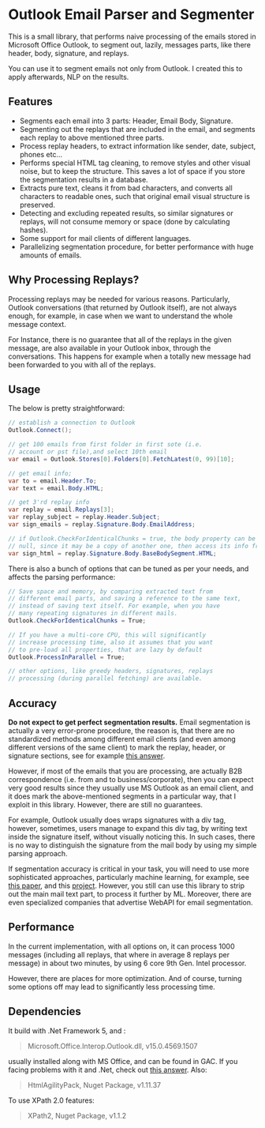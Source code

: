 # Outlook Email Parser and Segmenter

This is a small library, that performs naive processing of the emails stored in Microsoft Office Outlook, to segment out, lazily, messages parts, like there header, body, signature, and replays.

You can use it to segment emails not only from Outlook. I created this to apply afterwards, NLP on the results.

## Features

- Segments each email into 3 parts: Header, Email Body, Signature.
- Segmenting out the replays that are included in the email, and segments each replay to above mentioned three parts.
- Process replay headers, to extract information like sender, date, subject, phones etc...
- Performs special HTML tag cleaning, to remove styles and other visual noise, but to keep the structure. This saves a lot of space if you store the segmentation results in a database.
- Extracts pure text, cleans it from bad characters, and converts all characters to readable ones, such that original email visual structure is preserved.
- Detecting and excluding repeated results, so similar signatures or replays, will not consume memory or space (done by calculating hashes).
- Some support for mail clients of different languages.
- Parallelizing segmentation procedure, for better performance with huge amounts of emails.

## Why Processing Replays?

Processing replays may be needed for various reasons. Particularly, Outlook conversations (that returned by Outlook itself), are not always enough, for example, in case when we want to understand the whole message context.

For Instance, there is no guarantee that all of the replays in the given message, are also available in your Outlook inbox, through the conversations. This happens for example when a totally new message had been forwarded to you with all of the replays.

## Usage

The below is pretty straightforward:

```csharp
// establish a connection to Outlook
Outlook.Connect();

// get 100 emails from first folder in first sote (i.e.
// account or pst file),and select 10th email
var email = Outlook.Stores[0].Folders[0].FetchLatest(0, 99)[10];

// get email info;
var to = email.Header.To;
var text = email.Body.HTML;

// get 3'rd replay info
var replay = email.Replays[3];
var replay_subject = replay.Header.Subject;
var sign_emails = replay.Signature.Body.EmailAddress;

// if Outlook.CheckForIdenticalChunks = true, the body property can be
// null, since it may be a copy of another one, then access its info from:
var sign_html = replay.Signature.Body.BaseBodySegment.HTML;
```

There is also a bunch of options that can be tuned as per your needs, and affects the parsing performance:

```csharp
// Save space and memory, by comparing extracted text from
// different email parts, and saving a reference to the same text,
// instead of saving text itself. For example, when you have
// many repeating signatures in different mails.
Outlook.CheckForIdenticalChunks = True;

// If you have a multi-core CPU, this will significantly
// increase processing time, also it assumes that you want
// to pre-load all properties, that are lazy by default
Outlook.ProcessInParallel = True;

// other options, like greedy headers, signatures, replays 
// processing (during parallel fetching) are available.
```

## Accuracy

**Do not expect to get perfect segmentation results.** Email segmentation is actually a very error-prone procedure, the reason is, that there are no standardized methods among different email clients (and even among different versions of the same client) to mark the replay, header, or signature sections, see for example [this answer](https://stackoverflow.com/a/279417).

However, if most of the emails that you are processing, are actually B2B correspondence (i.e. from and to business/corporate), then you can expect very good results since they usually use MS Outlook as an email client, and it does mark the above-mentioned segments in a particular way, that I exploit in this library. However, there are still no guarantees.

For example, Outlook usually does wraps signatures with a div tag, however, sometimes, users manage to expand this div tag, by writing text inside the signature itself, without visually noticing this. In such cases, there is no way to distinguish the signature from the mail body by using my simple parsing approach.

If segmentation accuracy is critical in your task, you will need to use more sophisticated approaches, particularly machine learning, for example, see [this paper](https://www.cs.cmu.edu/~wcohen/postscript/email-2004.pdf), and this [project](https://github.com/HPI-Information-Systems/QuaggaLib). However, you still can use this library to strip out the main mail text part, to process it further by ML. Moreover, there are even specialized companies that advertise WebAPI for email segmentation.

## Performance

In the current implementation, with all options on, it can process 1000 messages (including all replays, that where in average 8 replays per message) in about two minutes, by using 6 core 9th Gen. Intel processor.

However, there are places for more optimization. And of course, turning some options off may lead to significantly less processing time.

## Dependencies

It build with .Net Framework 5, and :

> Microsoft.Office.Interop.Outlook.dll, v15.0.4569.1507

usually installed along with MS Office, and can be found in GAC. If you facing problems with it and .Net, check out [this answer](https://stackoverflow.com/questions/58130446/net-core-3-0-and-ms-office-interop). Also:

> HtmlAgilityPack, Nuget Package, v1.11.37

To use XPath 2.0 features:

> XPath2, Nuget Package, v1.1.2

